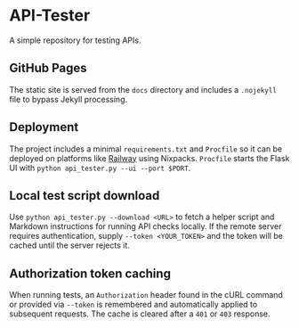 # API-Tester

A simple repository for testing APIs.

## GitHub Pages

The static site is served from the `docs` directory and includes a `.nojekyll`
file to bypass Jekyll processing.

## Deployment

The project includes a minimal `requirements.txt` and `Procfile` so it can be
deployed on platforms like [Railway](https://railway.app) using Nixpacks.
`Procfile` starts the Flask UI with `python api_tester.py --ui --port $PORT`.

## Local test script download

Use `python api_tester.py --download <URL>` to fetch a helper script and
Markdown instructions for running API checks locally. If the remote server
requires authentication, supply `--token <YOUR_TOKEN>` and the token will be
cached until the server rejects it.

## Authorization token caching

When running tests, an `Authorization` header found in the cURL command or
provided via `--token` is remembered and automatically applied to subsequent
requests. The cache is cleared after a `401` or `403` response.
